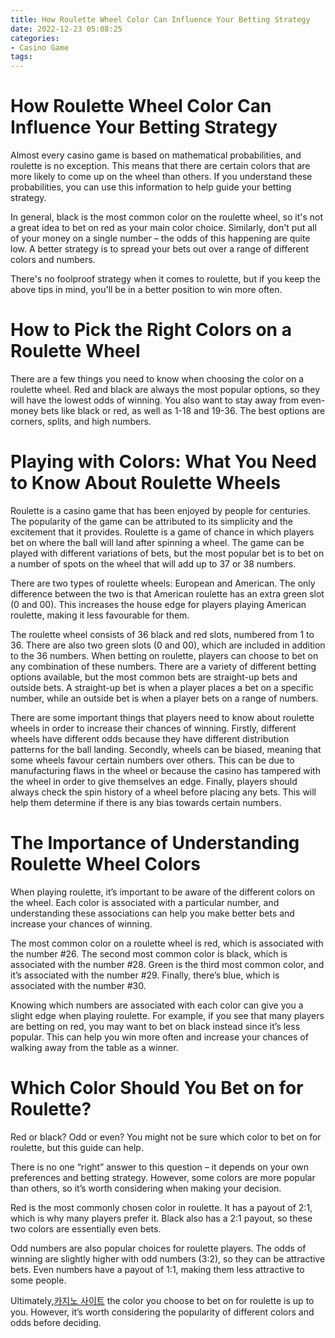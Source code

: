 ```yaml
---
title: How Roulette Wheel Color Can Influence Your Betting Strategy 
date: 2022-12-23 05:08:25
categories:
- Casino Game
tags:
---
```



#  How Roulette Wheel Color Can Influence Your Betting Strategy 

Almost every casino game is based on mathematical probabilities, and roulette is no exception. This means that there are certain colors that are more likely to come up on the wheel than others. If you understand these probabilities, you can use this information to help guide your betting strategy.

In general, black is the most common color on the roulette wheel, so it's not a great idea to bet on red as your main color choice. Similarly, don't put all of your money on a single number – the odds of this happening are quite low. A better strategy is to spread your bets out over a range of different colors and numbers.

There's no foolproof strategy when it comes to roulette, but if you keep the above tips in mind, you'll be in a better position to win more often.

#  How to Pick the Right Colors on a Roulette Wheel 

There are a few things you need to know when choosing the color on a roulette wheel. Red and black are always the most popular options, so they will have the lowest odds of winning. You also want to stay away from even-money bets like black or red, as well as 1-18 and 19-36. The best options are corners, splits, and high numbers.

#  Playing with Colors: What You Need to Know About Roulette Wheels 

Roulette is a casino game that has been enjoyed by people for centuries. The popularity of the game can be attributed to its simplicity and the excitement that it provides. Roulette is a game of chance in which players bet on where the ball will land after spinning a wheel. The game can be played with different variations of bets, but the most popular bet is to bet on a number of spots on the wheel that will add up to 37 or 38 numbers.

There are two types of roulette wheels: European and American. The only difference between the two is that American roulette has an extra green slot (0 and 00). This increases the house edge for players playing American roulette, making it less favourable for them.

The roulette wheel consists of 36 black and red slots, numbered from 1 to 36. There are also two green slots (0 and 00), which are included in addition to the 36 numbers. When betting on roulette, players can choose to bet on any combination of these numbers. There are a variety of different betting options available, but the most common bets are straight-up bets and outside bets. A straight-up bet is when a player places a bet on a specific number, while an outside bet is when a player bets on a range of numbers.

There are some important things that players need to know about roulette wheels in order to increase their chances of winning. Firstly, different wheels have different odds because they have different distribution patterns for the ball landing. Secondly, wheels can be biased, meaning that some wheels favour certain numbers over others. This can be due to manufacturing flaws in the wheel or because the casino has tampered with the wheel in order to give themselves an edge. Finally, players should always check the spin history of a wheel before placing any bets. This will help them determine if there is any bias towards certain numbers.

#  The Importance of Understanding Roulette Wheel Colors 

When playing roulette, it’s important to be aware of the different colors on the wheel. Each color is associated with a particular number, and understanding these associations can help you make better bets and increase your chances of winning.

The most common color on a roulette wheel is red, which is associated with the number #26. The second most common color is black, which is associated with the number #28. Green is the third most common color, and it’s associated with the number #29. Finally, there’s blue, which is associated with the number #30.

Knowing which numbers are associated with each color can give you a slight edge when playing roulette. For example, if you see that many players are betting on red, you may want to bet on black instead since it’s less popular. This can help you win more often and increase your chances of walking away from the table as a winner.

#  Which Color Should You Bet on for Roulette?

Red or black? Odd or even? You might not be sure which color to bet on for roulette, but this guide can help.

There is no one “right” answer to this question – it depends on your own preferences and betting strategy. However, some colors are more popular than others, so it’s worth considering when making your decision.

Red is the most commonly chosen color in roulette. It has a payout of 2:1, which is why many players prefer it. Black also has a 2:1 payout, so these two colors are essentially even bets.

Odd numbers are also popular choices for roulette players. The odds of winning are slightly higher with odd numbers (3:2), so they can be attractive bets. Even numbers have a payout of 1:1, making them less attractive to some people.

Ultimately,[카지노 사이트](https://choegocasino.com/) the color you choose to bet on for roulette is up to you. However, it’s worth considering the popularity of different colors and odds before deciding.